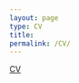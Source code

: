 ```yaml
---
layout: page
type: CV
title: 
permalink: /CV/
---
```


[CV](https://github.com/moslur/moslur.github.io/blob/master/assets/cv.pdf)
